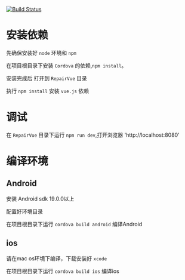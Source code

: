 [![Build Status](https://travis-ci.org/Wevan/Repair.svg?branch=master)](https://travis-ci.org/Wevan/Repair)

# 安装依赖

先确保安装好 `node` 环境和 `npm`

在项目根目录下安装 `Cordova` 的依赖,`npm install`。

安装完成后 打开到 `RepairVue` 目录

执行 `npm install` 安装 `vue.js` 依赖

# 调试

在 `RepairVue` 目录下运行 `npm run dev`,打开浏览器 'http://localhost:8080'


# 编译环境

## Android 

安装 Android sdk 19.0.0以上

配置好环境目录

在项目根目录下运行 `cordova build android` 编译Android

## ios

请在mac os环境下编译，下载安装好 `xcode`

在项目根目录下运行 `cordova build ios` 编译ios
